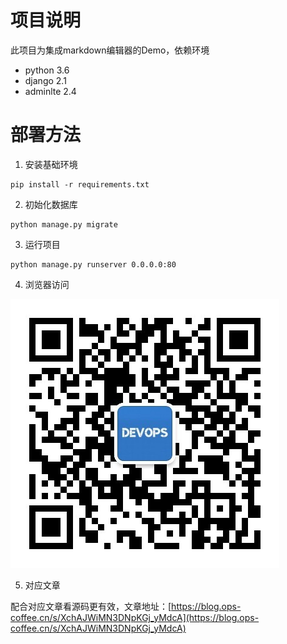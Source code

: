 # 项目说明

此项目为集成markdown编辑器的Demo，依赖环境

- python 3.6
- django 2.1
- adminlte 2.4

# 部署方法
1. 安装基础环境
```
pip install -r requirements.txt
```

2. 初始化数据库
```
python manage.py migrate
```

3. 运行项目
```
python manage.py runserver 0.0.0.0:80
```

4. 浏览器访问

![欢迎关注微信公众号【运维咖啡吧】](/images/qrcode.jpg)

5. 对应文章

配合对应文章看源码更有效，文章地址：[https://blog.ops-coffee.cn/s/XchAJWiMN3DNpKGj_yMdcA](https://blog.ops-coffee.cn/s/XchAJWiMN3DNpKGj_yMdcA)